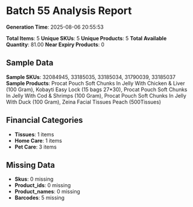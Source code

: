 # Batch 55 Analysis Report

**Generation Time**: 2025-08-06 20:55:53

**Total Items**: 5
**Unique SKUs**: 5
**Unique Products**: 5
**Total Available Quantity**: 81.00
**Near Expiry Products**: 0

## Sample Data
**Sample SKUs**: 32084945, 33185035, 33185034, 31790039, 33185037
**Sample Products**: Procat Pouch Soft Chunks In Jelly With Chicken & Liver (100 Gram), Kobayti Easy Lock (15 bags 27*30), Procat Pouch Soft Chunks In Jelly With Cod & Shrimps (100 Gram), Procat Pouch Soft Chunks In Jelly With Duck (100 Gram), Zeina Facial Tissues Peach (500Tissues)

## Financial Categories
- **Tissues**: 1 items
- **Home Care**: 1 items
- **Pet Care**: 3 items

## Missing Data
- **Skus**: 0 missing
- **Product_ids**: 0 missing
- **Product_names**: 0 missing
- **Barcodes**: 5 missing
